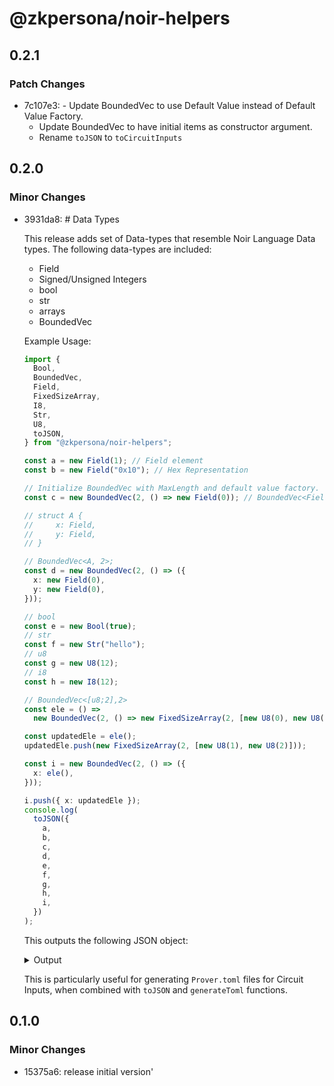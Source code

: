 # @zkpersona/noir-helpers

## 0.2.1

### Patch Changes

- 7c107e3: - Update BoundedVec to use Default Value instead of Default Value Factory.
  - Update BoundedVec to have initial items as constructor argument.
  - Rename `toJSON` to `toCircuitInputs`

## 0.2.0

### Minor Changes

- 3931da8: # Data Types

  This release adds set of Data-types that resemble Noir Language Data types. The following data-types are included:

  - Field
  - Signed/Unsigned Integers
  - bool
  - str
  - arrays
  - BoundedVec

  Example Usage:

  ```ts
  import {
    Bool,
    BoundedVec,
    Field,
    FixedSizeArray,
    I8,
    Str,
    U8,
    toJSON,
  } from "@zkpersona/noir-helpers";

  const a = new Field(1); // Field element
  const b = new Field("0x10"); // Hex Representation

  // Initialize BoundedVec with MaxLength and default value factory.
  const c = new BoundedVec(2, () => new Field(0)); // BoundedVec<Field,2>;

  // struct A {
  //     x: Field,
  //     y: Field,
  // }

  // BoundedVec<A, 2>;
  const d = new BoundedVec(2, () => ({
    x: new Field(0),
    y: new Field(0),
  }));

  // bool
  const e = new Bool(true);
  // str
  const f = new Str("hello");
  // u8
  const g = new U8(12);
  // i8
  const h = new I8(12);

  // BoundedVec<[u8;2],2>
  const ele = () =>
    new BoundedVec(2, () => new FixedSizeArray(2, [new U8(0), new U8(0)]));

  const updatedEle = ele();
  updatedEle.push(new FixedSizeArray(2, [new U8(1), new U8(2)]));

  const i = new BoundedVec(2, () => ({
    x: ele(),
  }));

  i.push({ x: updatedEle });
  console.log(
    toJSON({
      a,
      b,
      c,
      d,
      e,
      f,
      g,
      h,
      i,
    })
  );
  ```

  This outputs the following JSON object:

  <details>
  <summary>Output</summary>

  ```json
  {
    "a": "0x0000000000000000000000000000000000000000000000000000000000000001",
    "b": "0x0000000000000000000000000000000000000000000000000000000000000010",
    "c": {
      "storage": [
        "0x0000000000000000000000000000000000000000000000000000000000000000",
        "0x0000000000000000000000000000000000000000000000000000000000000000"
      ],
      "len": 0
    },
    "d": {
      "storage": [
        {
          "x": "0x0000000000000000000000000000000000000000000000000000000000000000",
          "y": "0x0000000000000000000000000000000000000000000000000000000000000000"
        },
        {
          "x": "0x0000000000000000000000000000000000000000000000000000000000000000",
          "y": "0x0000000000000000000000000000000000000000000000000000000000000000"
        }
      ],
      "len": 0
    },
    "e": true,
    "f": "hello",
    "g": "12",
    "h": "12",
    "i": {
      "storage": [
        {
          "x": {
            "storage": [
              ["1", "2"],
              ["0", "0"]
            ],
            "len": 1
          }
        },
        {
          "x": {
            "storage": [
              ["0", "0"],
              ["0", "0"]
            ],
            "len": 0
          }
        }
      ],
      "len": 1
    }
  }
  ```

  </details>

  This is particularly useful for generating `Prover.toml` files for Circuit Inputs, when combined with `toJSON` and `generateToml` functions.

## 0.1.0

### Minor Changes

- 15375a6: release initial version'
